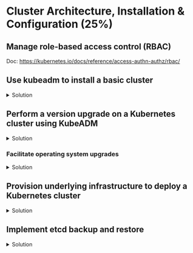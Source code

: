 # Cluster Architecture, Installation & Configuration (25%)

## Manage role-based access control (RBAC)

Doc: https://kubernetes.io/docs/reference/access-authn-authz/rbac/

## Use kubeadm to install a basic cluster

<details><summary>Solution</summary>
<p>

If you don't have cluster nodes yet, check the terraform deployment from below: [Provision underlying infrastructure to deploy a Kubernetes cluster](https://github.com/murasaki718/CKA-practice-exercises/blob/CKA-v1.30/cluster-architecture-installation-configuration.md#provision-underlying-infrastructure-to-deploy-a-kubernetes-cluster)

Installation from [scratch using Kelsey Hightower's kubernetes-the-hard-way](https://github.com/kelseyhightower/kubernetes-the-hard-way/) is too time-consuming but not irrelevant. We will be using kubeadm (v1.30.4) to perform the install of Kubernetes cluster.

### Install containerd runtime

<details><summary>Solution</summary>
<p>

Doc: https://kubernetes.io/docs/setup/production-environment/container-runtimes/

We will do this using only three-nodes (here is the path to the script https://github.com/murasaki718/CKA-practice-exercises/blob/CKA-v1.30/containerd-install.sh):

```bash
# containerd preinstall configuration
# initial system update and upgrade
apt-get update && apt-get upgrade

# disabled swap file
swapoff -a

# make changes in /etc/fstab to persist disabling of Swap on reboot
sed -i '/ swap / s/^\(.*\)$/#\1/g' /etc/fstab


# Load required Kernel Modules
cat <<EOF | sudo tee /etc/modules-load.d/containerd.conf
overlay
br_netfilter
EOF

sudo modprobe overlay
sudo modprobe br_netfilter

# Setup required sysctl params, these persist across reboots.
cat <<EOF | sudo tee /etc/sysctl.d/99-kubernetes-cri.conf
net.bridge.bridge-nf-call-iptables  = 1
net.ipv4.ip_forward                 = 1
net.bridge.bridge-nf-call-ip6tables = 1
EOF

# Apply sysctl params without reboot
sudo sysctl --system

# Install containerd
## Set up the repository
### Install packages to allow apt to use a repository over HTTPS
sudo apt-get update
sudo apt-get install -y apt-transport-https ca-certificates curl gnupg lsb-release

## Install packages
sudo apt-get update
sudo apt-get install -y containerd

# Configure containerd defaults
sudo mkdir -p /etc/containerd
containerd config default | sudo tee /etc/containerd/config.toml > /dev/null 2>&1
sed -i 's/SystemdCgroup = false/SystemdCgroup = true/' /etc/containerd/config.toml

# Restart containerd.service
sudo systemctl restart containerd.service
```

</p>
</details>

### Install kubeadm, kubelet and kubectl

<details><summary>Solution</summary>
<p>

Doc: https://kubernetes.io/docs/setup/production-environment/tools/kubeadm/install-kubeadm/

Do this on all three-nodes:

```bash
sudo apt-get update
sudo apt-get install -y apt-transport-https ca-certificates curl

curl -fsSL https://pkgs.k8s.io/core:/stable:/v1.30/deb/Release.key | sudo gpg --dearmor -o /etc/apt/keyrings/kubernetes-apt-keyring.gpg
echo "deb [signed-by=/etc/apt/keyrings/kubernetes-apt-keyring.gpg] https://pkgs.k8s.io/core:/stable:/v1.30/deb/ /" | sudo tee /etc/apt/sources.list.d/kubernetes.list

sudo apt-get update
sudo apt-get install -y kubelet=1.30.4-1.1 kubeadm=1.30.4-1.1 kubectl=1.30.4-1.1
sudo apt-mark hold kubelet kubeadm kubectl
```

</p>
</details>

### Create a cluster with kubeadm

<details><summary>Solution</summary>
<p>

Doc: https://kubernetes.io/docs/setup/production-environment/tools/kubeadm/create-cluster-kubeadm/

Make sure the nodes have different hostnames.

On control-plane node:
```bash
sudo kubeadm init --kubernetes-version=1.30.4 --pod-network-cidr=10.244.0.0/16
```

Run the output of the init command on the other nodes:
```bash
sudo kubeadm join 192.168.254.11:6443 --token h8vno9.7eroqaei7v1isdpn \
    --discovery-token-ca-cert-hash sha256:44f1def2a041f116bc024f7e57cdc0cdcc8d8f36f0b942bdd27c7f864f645407
```

On control-plane node again:
```bash
# Configure kubectl access
mkdir -p $HOME/.kube
sudo cp -i /etc/kubernetes/admin.conf $HOME/.kube/config
sudo chown $(id -u):$(id -g) $HOME/.kube/config

# Deloying Kubernetes Cluster Network Plugin using Either 

## Calico
kubectl apply -f https://raw.githubusercontent.com/projectcalico/calico/v3.28.0/manifests/calico.yaml

## Flannel
kubectl apply -f https://github.com/flannel-io/flannel/releases/latest/download/kube-flannel.yml
```

</p>
</details>

### Check that your nodes are running and ready

<details><summary>Solution</summary>
<p>

```bash
kubectl get nodes
NAME               STATUS   ROLES           AGE     VERSION
k8s-control-plane   Ready    control-plane   3m29s   v1.30.4
k8s-node-1          Ready    <none>          114s    v1.30.4
k8s-node-2          Ready    <none>          77s     v1.30.4
```

</p>
</details>

</p>
</details>

## Perform a version upgrade on a Kubernetes cluster using KubeADM

<details><summary>Solution</summary>
<p>

Doc: https://kubernetes.io/docs/tasks/administer-cluster/kubeadm/kubeadm-upgrade/

After installing Kubernetes v1.30 here: [install](https://github.com/murasaki718/CKA-practice-exercises/blob/CKA-v1.30/cluster-architecture-installation-configuration.md#use-kubeadm-to-install-a-basic-cluster)

We will now upgrade the cluster to v1.31.

On control-plane node:

```bash
# Add 1.31 repository
sudo sh -c 'echo "deb [signed-by=/etc/apt/keyrings/kubernetes-apt-keyring.gpg] https://pkgs.k8s.io/core:/stable:/v1.31/deb/ /" >> /etc/apt/sources.list.d/kubernetes.list'

# Upgrade kubeadm
sudo apt-mark unhold kubeadm
sudo apt-get update && sudo apt-get install -y kubeadm=1.31.0-1.1
sudo apt-mark hold kubeadm

# Upgrade control-plane node
kubectl drain k8s-control-plane --ignore-daemonsets
sudo kubeadm upgrade plan
sudo kubeadm upgrade apply v1.31.0

# Update Network Plugin

## Calico
kubectl apply -f https://raw.githubusercontent.com/projectcalico/calico/v3.28.1/manifests/calico.yaml

## Flannel
kubectl apply -f https://github.com/flannel-io/flannel/releases/latest/download/kube-flannel.yml

# Upgrade kubelet and kubectl
sudo apt-mark unhold kubelet kubectl
sudo apt-get update && sudo apt-get install -y kubelet=1.31.0-1.1 kubectl=1.31.0-1.1
sudo apt-mark hold kubelet kubectl
sudo systemctl daemon-reload
sudo systemctl restart kubelet

# Make control-plane node reschedulable
kubectl uncordon k8s-control-plane
```

On worker nodes:

```bash
# Add 1.31 repository
sudo sh -c 'echo "deb [signed-by=/etc/apt/keyrings/kubernetes-apt-keyring.gpg] https://pkgs.k8s.io/core:/stable:/v1.31/deb/ /" >> /etc/apt/sources.list.d/kubernetes.list'

# Upgrade kubeadm
sudo apt-mark unhold kubeadm
sudo apt-get update && sudo apt-get install -y kubeadm=1.31.0-1.1
sudo apt-mark hold kubeadm

# Upgrade the other node
kubectl drain k8s-node-1 --ignore-daemonsets
sudo kubeadm upgrade node

# Upgrade kubelet and kubectl
sudo apt-mark unhold kubelet kubectl
sudo apt-get update && sudo apt-get install -y kubelet=1.31.0-1.1 kubectl=1.31.0-1.1
sudo apt-mark hold kubelet kubectl
sudo systemctl daemon-reload
sudo systemctl restart kubelet

# Make worker node reschedulable
kubectl uncordon k8s-node-1
```

Verify that the nodes are upgraded to v1.31.0:

```bash
kubectl get nodes
NAME               STATUS                     ROLES           AGE   VERSION
k8s-control-plane   Ready                      control-plane   15m   v1.31.0
k8s-node-1         Ready,SchedulingDisabled   <none>          13m   v1.31.0
k8s-node-2         Ready,SchedulingDisabled   <none>          13m   v1.31.0
```

</p>
</details>

### Facilitate operating system upgrades

<details><summary>Solution</summary>
<p>

When only having only one control plane node in your cluster, you cannot upgrade the OS system (with reboot) without losing temporary access to your cluster.

Here we will upgrade our worker nodes:

```bash
# Hold Kubernetes from upgrading
sudo apt-mark hold kubeadm kubelet kubectl

# Upgrade node
kubectl drain k8s-node-1 --ignore-daemonsets
sudo apt update && sudo apt upgrade -y # Be careful about container runtime (e.g., docker) upgrade.

# Reboot node if necessary
sudo reboot

# Make worker node reschedulable
kubectl uncordon k8s-node-1
```

</p>
</details>

## Provision underlying infrastructure to deploy a Kubernetes cluster

<details><summary>Solution</summary>
<p>

You can use any cloud provider (AWS, Azure, GCP, OpenStack, etc.) and multiple tools to provision nodes for your Kubernetes cluster.

We will deploy a three-node cluster, with one control plane node and two worker nodes.

Three Libvirt/KVM nodes (or any cloud provider you are using):
- k8s-control-plane: 2 vCPUs, 4GB RAM, 20GB Disk, 192.168.254.11/24
- k8s-node-1:        2 vCPUs, 2GB RAM, 20GB Disk, 192.168.254.21/24
- k8s-node-2:        2 vCPUs, 2GB RAM, 20GB Disk, 192.168.254.22/24

OS description:

```bash
$ lsb_release -a
No LSB modules are available.
Distributor ID:	Ubuntu
Description:	Ubuntu 22.04.3 LTS
Release:	22.04
Codename:	jammy
```

We will use a local libvirt/KVM baremetal node with terraform (v1.2.5) to provision the three-node cluster described above.

```bash
mkdir terraform
cd terraform
wget https://raw.githubusercontent.com/murasaki718/CKA-practice-exercises/CKA-v1.30/terraform/cluster-infra.tf
terraform init
terraform plan
terraform apply
```

</p>
</details>

## Implement etcd backup and restore

<details><summary>Solution</summary>
<p>

### Backup etcd cluster

<details><summary>Solution</summary>
<p>

Doc: https://kubernetes.io/docs/tasks/administer-cluster/configure-upgrade-etcd/#backing-up-an-etcd-cluster

Check the version of your etcd cluster, which depends on how you installed it.

```bash
kubectl exec -it -n kube-system etcd-k8s-control-plane -- etcd --version
etcd Version: 3.5.15
Git SHA: 0452feec7
Go Version: go1.16.15
Go OS/Arch: linux/amd64
```

```bash
# Download etcd client
wget https://github.com/etcd-io/etcd/releases/download/v3.5.15/etcd-v3.5.15-linux-amd64.tar.gz
tar xzvf etcd-v3.5.15-linux-amd64.tar.gz
sudo mv etcd-v3.5.15-linux-amd64/etcdctl /usr/local/bin
sudo mv etcd-v3.5.15-linux-amd64/etcdutl /usr/local/bin

# save etcd snapshot
sudo etcdctl snapshot save --endpoints 192.168.254.11:2379 snapshot.db --cacert /etc/kubernetes/pki/etcd/server.crt --cert /etc/kubernetes/pki/etcd/ca.crt --key /etc/kubernetes/pki/etcd/ca.key

# View the snapshot
sudo etcdutl --write-out=table snapshot status snapshot.db 
+---------+----------+------------+------------+
|  HASH   | REVISION | TOTAL KEYS | TOTAL SIZE |
+---------+----------+------------+------------+
| 74116f1 |     2616 |       2639 |     4.5 MB |
+---------+----------+------------+------------+
```

</p>
</details>

### Restore an etcd cluster from a snapshot

<details><summary>Solution</summary>
<p>

Doc: https://kubernetes.io/docs/tasks/administer-cluster/configure-upgrade-etcd/#backing-up-an-etcd-cluster

</p>
</details>

</p>
</details>
